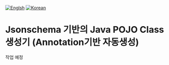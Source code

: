 [![Englsh](https://img.shields.io/badge/language-English-orange.svg)](README.md) [![Korean](https://img.shields.io/badge/language-Korean-blue.svg)](README_kr.md)

# Jsonschema 기반의 Java POJO Class 생성기 (Annotation기반 자동생성)

작업 예정
